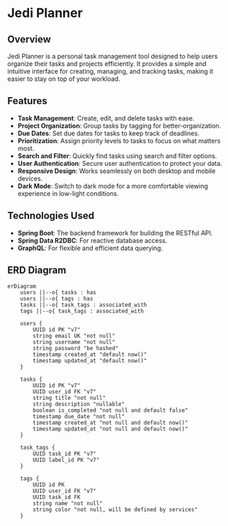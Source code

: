# Jedi Planner

## Overview
Jedi Planner is a personal task management tool designed to help users organize their tasks and projects efficiently. It provides a simple and intuitive interface for creating, managing, and tracking tasks, making it easier to stay on top of your workload.

## Features
- **Task Management**: Create, edit, and delete tasks with ease.
- **Project Organization**: Group tasks by tagging for better-organization.
- **Due Dates**: Set due dates for tasks to keep track of deadlines.
- **Prioritization**: Assign priority levels to tasks to focus on what matters most.
- **Search and Filter**: Quickly find tasks using search and filter options.
- **User Authentication**: Secure user authentication to protect your data.
- **Responsive Design**: Works seamlessly on both desktop and mobile devices.
- **Dark Mode**: Switch to dark mode for a more comfortable viewing experience in low-light conditions.

## Technologies Used
- **Spring Boot**: The backend framework for building the RESTful API.
- **Spring Data R2DBC**: For reactive database access.
- **GraphQL**: For flexible and efficient data querying.

## ERD Diagram
```mermaid
erDiagram
    users ||--o{ tasks : has
    users ||--o{ tags : has
    tasks ||--o{ task_tags : associated_with
    tags ||--o{ task_tags : associated_with
    
    users {
        UUID id PK "v7"
        string email UK "not null"
        string username "not null"
        string password "be hashed"
        timestamp created_at "default now()"
        timestamp updated_at "default now()"
    }

    tasks {
        UUID id PK "v7"
        UUID user_id FK "v7"
        string title "not null"
        string description "nullable"
        boolean is_completed "not null and default false"
        timestamp due_date "not null"
        timestamp created_at "not null and default now()"
        timestamp updated_at "not null and default now()"
    }
    
    task_tags {
        UUID task_id PK "v7"
        UUID label_id PK "v7"
    }

    tags {
        UUID id PK
        UUID user_id FK "v7"
        UUID task_id FK
        string name "not null"
        string color "not null, will be defined by services"
    }